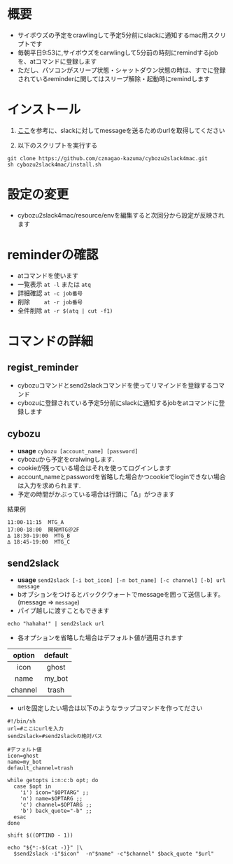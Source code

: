 # 概要
- サイボウズの予定をcrawlingして予定5分前にslackに通知するmac用スクリプトです
- 毎朝平日9:53に,サイボウズをcarwlingして5分前の時刻にremindするjobを、atコマンドに登録します
- ただし、パソコンがスリープ状態・シャットダウン状態の時は、すでに登録されているreminderに関してはスリープ解除・起動時にremindします

# インストール
1. [ここ](http://qiita.com/tt2004d/items/50d79d1569c0ace118d6)を参考に、slackに対してmessageを送るためのurlを取得してください

2. 以下のスクリプトを実行する 

```
git clone https://github.com/cznagao-kazuma/cybozu2slack4mac.git
sh cybozu2slack4mac/install.sh
```

# 設定の変更
- cybozu2slack4mac/resource/envを編集すると次回分から設定が反映されます

# reminderの確認
- atコマンドを使います
- 一覧表示 `at -l` または `atq`
- 詳細確認 `at -c job番号`
- 削除　　 `at -r job番号`
- 全件削除 `at -r $(atq | cut -f1)`


# コマンドの詳細
## regist_reminder
- cybozuコマンドとsend2slackコマンドを使ってリマインドを登録するコマンド
- cybozuに登録されている予定5分前にslackに通知するjobをatコマンドに登録します

## cybozu
- **usage** `cybozu [account_name] [password]`
- cybozuから予定をcralwingします.
- cookieが残っている場合はそれを使ってログインします
- account_nameとpasswordを省略した場合かつcookieでloginできない場合は入力を求められます.
- 予定の時間がかぶっている場合は行頭に「∆」がつきます

結果例

```
11:00-11:15  MTG_A
17:00-18:00  開発MTG＠2F
∆ 18:30-19:00  MTG_B
∆ 18:45-19:00  MTG_C
```

## send2slack
- **usage** `send2slack [-i bot_icon] [-n bot_name] [-c channel] [-b] url message`
- bオブションをつけるとバッククウォートでmessageを囲って送信します。(message => ```message```)
- パイプ越しに渡すこともできます

```
echo "hahaha!" | send2slack url
```

- 各オプションを省略した場合はデフォルト値が適用されます

| option | default |
|:------:|:-------:|
| icon   | ghost   |
| name   | my_bot  |
| channel | trash |

- urlを固定したい場合は以下のようなラップコマンドを作ってださい

```
#!/bin/sh
url=#ここにurlを入力
send2slack=#send2slackの絶対パス

#デフォルト値
icon=ghost
name=my_bot
default_channel=trash

while getopts i:n:c:b opt; do
  case $opt in
    'i') icon="$OPTARG" ;;
    'n') name=$OPTARG ;;
    'c') channel=$OPTARG ;;
    'b') back_quote="-b" ;;
  esac
done

shift $((OPTIND - 1))

echo "${*:-$(cat -)}" |\
  $send2slack -i"$icon"  -n"$name" -c"$channel" $back_quote "$url"
```
